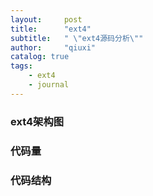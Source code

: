 ```yaml
---
layout:     post
title:      "ext4"
subtitle:   " \"ext4源码分析\""
author:     "qiuxi"
catalog: true
tags:
    - ext4
    - journal
---
```


### ext4架构图

### 代码量

### 代码结构